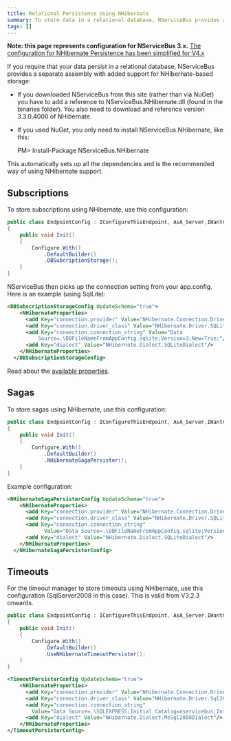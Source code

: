 ```yaml
---
title: Relational Persistence Using NHibernate
summary: To store data in a relational database, NServiceBus provides a separate assembly with support for NHibernate-based storage.
tags: []
---
```


**Note: this page represents configuration for NServiceBus 3.x.**  [The configuration for NHibernate Persistence has been simplified for V4.x](relational-persistence-using-nhibernate---nservicebus-4.x.md)

If you require that your data persist in a relational database, NServiceBus provides a separate assembly with added support for NHibernate-based storage:

-   If you downloaded NServiceBus from this site (rather than via NuGet) you have to add a reference to NServiceBus.NHibernate.dll (found in the binaries folder). You also need to download and reference version 3.3.0.4000 of NHibernate.
-   If you used NuGet, you only need to install NServiceBus.NHibernate, like this:

    PM> Install-Package NServiceBus.NHibernate

This automatically sets up all the dependencies and is the recommended way of using NHibernate support.


Subscriptions
-------------

To store subscriptions using NHibernate, use this configuration:

```C#
public class EndpointConfig : IConfigureThisEndpoint, AsA_Server,IWantCustomInitialization
{
    public void Init()
    {
        Configure.With()
            .DefaultBuilder()
            .DBSubcriptionStorage();
    }
}
```

NServiceBus then picks up the connection setting from your app.config. Here is an example (using SqlLite):

```XML
<DBSubscriptionStorageConfig UpdateSchema="true">
    <NHibernateProperties>
      <add Key="connection.provider" Value="NHibernate.Connection.DriverConnectionProvider"/>
      <add Key="connection.driver_class" Value="NHibernate.Driver.SQLite20Driver"/>
      <add Key="connection.connection_string" Value="Data
          Source=.\DBFileNameFromAppConfig.sqlite;Version=3;New=True;"/>
      <add Key="dialect" Value="NHibernate.Dialect.SQLiteDialect"/>
    </NHibernateProperties>
  </DBSubscriptionStorageConfig>
```

Read about the [available properties](http://nhforge.org/doc/nh/en/index.html#configuration-xmlconfig).

Sagas
-----

To store sagas using NHibernate, use this configuration:

```C#
public class EndpointConfig : IConfigureThisEndpoint, AsA_Server,IWantCustomInitialization
{
    public void Init()
    {
        Configure.With()
            .DefaultBuilder()
            .NHibernateSagaPersister();
    }
}
```
Example configuration:

```XML
<NHibernateSagaPersisterConfig UpdateSchema="true">
    <NHibernateProperties>
      <add Key="connection.provider" Value="NHibernate.Connection.DriverConnectionProvider"/>
      <add Key="connection.driver_class" Value="NHibernate.Driver.SQLite20Driver"/>
      <add Key="connection.connection_string" 
            Value="Data Source=.\DBFileNameFromAppConfig.sqlite;Version=3;New=True;"/>
      <add Key="dialect" Value="NHibernate.Dialect.SQLiteDialect"/>
    </NHibernateProperties>
  </NHibernateSagaPersisterConfig>
```

Timeouts
--------

For the timeout manager to store timeouts using NHibernate, use this configuration (SqlServer2008 in this case). This is valid from V3.2.3 onwards.

```C#
public class EndpointConfig : IConfigureThisEndpoint, AsA_Server,IWantCustomInitialization
{
    public void Init()
    {
        Configure.With()
            .DefaultBuilder()
            .UseNHibernateTimeoutPersister();
    }
}
```

```XML
<TimeoutPersisterConfig UpdateSchema="true">
	<NHibernateProperties>
	  <add Key="connection.provider" Value="NHibernate.Connection.DriverConnectionProvider"/>
	  <add Key="connection.driver_class" Value="NHibernate.Driver.Sql2008ClientDriver"/>
	  <add Key="connection.connection_string" 
	    Value="Data Source=.\SQLEXPRESS;Initial Catalog=nservicebus;Integrated Security=True"/>
	  <add Key="dialect" Value="NHibernate.Dialect.MsSql2008Dialect"/>
	</NHibernateProperties>
</TimeoutPersisterConfig>
```


